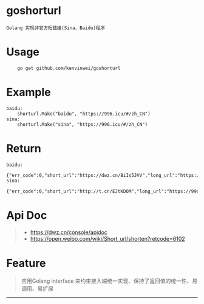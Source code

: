 # goshorturl

    Golang 实现非官方短链接(Sina、Baidu)程序
# Usage
```
    go get github.com/kenvinwei/goshorturl
```
# Example
```
baidu:
    shorturl.Make("baidu", "https://996.icu/#/zh_CN")
sina:
    shorturl.Make("sina", "https://996.icu/#/zh_CN")
```

# Return
```
baidu:
    {"err_code":0,"short_url":"https://dwz.cn/BiIs5JVV","long_url":"https://996.icu/#/zh_CN"}
sina:
    {"err_code":0,"short_url":"http://t.cn/EJtKDOM","long_url":"https://996.icu/"}
```

# Api Doc

> * https://dwz.cn/console/apidoc
> * https://open.weibo.com/wiki/Short_url/shorten?retcode=6102

# Feature

> 应用Golang interface 来约束接入端统一实现、保持了返回值的统一性、易调用、易扩展
------
